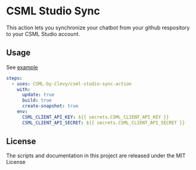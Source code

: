 # CSML Studio Sync

This action lets you synchronize your chatbot from your github respository to your CSML Studio account.

## Usage

See [example](./examples/workflow.yml)

```yml
steps:
  - uses: CSML-by-Clevy/csml-studio-sync-action
    with:
      update: true
      build: true
      create-snapshot: true
    env:
      CSML_CLIENT_API_KEY: ${{ secrets.CSML_CLIENT_API_KEY }}
      CSML_CLIENT_API_SECRET: ${{ secrets.CSML_CLIENT_API_SECRET }}
```

## License

The scripts and documentation in this project are released under the MIT License
    
